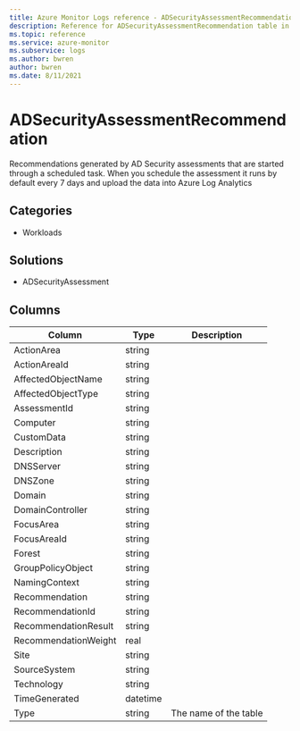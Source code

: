 ```yaml
---
title: Azure Monitor Logs reference - ADSecurityAssessmentRecommendation
description: Reference for ADSecurityAssessmentRecommendation table in Azure Monitor Logs.
ms.topic: reference
ms.service: azure-monitor
ms.subservice: logs
ms.author: bwren
author: bwren
ms.date: 8/11/2021
---
```


# ADSecurityAssessmentRecommendation

 Recommendations generated by AD Security assessments that are started through a scheduled task. When you schedule the assessment it runs by default every 7 days and upload the data into Azure Log Analytics

## Categories

- Workloads
## Solutions

- ADSecurityAssessment




## Columns

|Column|Type|Description|
|---|---|---|
|ActionArea|string||
|ActionAreaId|string||
|AffectedObjectName|string||
|AffectedObjectType|string||
|AssessmentId|string||
|Computer|string||
|CustomData|string||
|Description|string||
|DNSServer|string||
|DNSZone|string||
|Domain|string||
|DomainController|string||
|FocusArea|string||
|FocusAreaId|string||
|Forest|string||
|GroupPolicyObject|string||
|NamingContext|string||
|Recommendation|string||
|RecommendationId|string||
|RecommendationResult|string||
|RecommendationWeight|real||
|Site|string||
|SourceSystem|string||
|Technology|string||
|TimeGenerated|datetime||
|Type|string|The name of the table|
